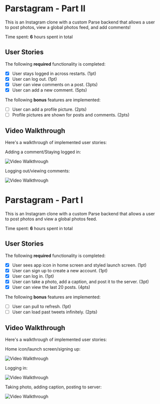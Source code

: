 # Parstagram - Part II

This is an Instagram clone with a custom Parse backend that allows a user to post photos, view a global photos feed, and add comments!

Time spent: **6** hours spent in total

## User Stories

The following **required** functionality is completed:

- [x] User stays logged in across restarts. (1pt)
- [x] User can log out. (1pt)
- [x] User can view comments on a post. (3pts)
- [x] User can add a new comment. (5pts)

The following **bonus** features are implemented:

- [ ] User can add a profile picture. (2pts)
- [ ] Profile pictures are shown for posts and comments. (2pts)

## Video Walkthrough

Here's a walkthrough of implemented user stories:

Adding a comment/Staying logged in:

<img src='http://g.recordit.co/PLbBr2zVEr.gif' title='Video Walkthrough' width='' alt='Video Walkthrough' />

Logging out/viewing comments:

<img src='http://g.recordit.co/wZWeEe0z9V.gif' title='Video Walkthrough' width='' alt='Video Walkthrough' />

# Parstagram - Part I

This is an Instagram clone with a custom Parse backend that allows a user to post photos and view a global photos feed.

Time spent: **6** hours spent in total

## User Stories

The following **required** functionality is completed:

- [x] User sees app icon in home screen and styled launch screen. (1pt)
- [x] User can sign up to create a new account. (1pt)
- [x] User can log in. (1pt)
- [x] User can take a photo, add a caption, and post it to the server. (3pt)
- [x] User can view the last 20 posts. (4pts)

The following **bonus** features are implemented:

- [ ] User can pull to refresh. (1pt)
- [ ] User can load past tweets infinitely. (2pts)

## Video Walkthrough

Here's a walkthrough of implemented user stories:

Home icon/launch screen/signing up:

<img src='http://g.recordit.co/ROx2DlT0Ef.gif' title='Video Walkthrough' width='' alt='Video Walkthrough' />

Logging in:

<img src='http://g.recordit.co/g7xG9ZK07t.gif' title='Video Walkthrough' width='' alt='Video Walkthrough' />

Taking photo, adding caption, posting to server:

<img src='http://g.recordit.co/IOUq2HkFob.gif' title='Video Walkthrough' width='' alt='Video Walkthrough' />

